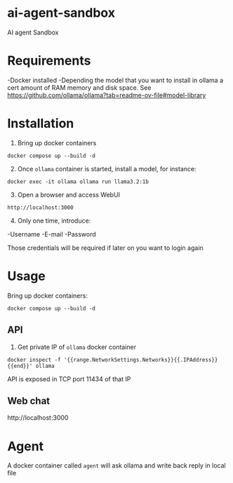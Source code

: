 # ai-agent-sandbox
AI agent Sandbox

# Requirements

-Docker installed
-Depending the model that you want to install in ollama a cert amount of RAM memory and disk space. See https://github.com/ollama/ollama?tab=readme-ov-file#model-library

# Installation

1. Bring up docker containers

```
docker compose up --build -d
```

2. Once `ollama` container is started, install a model, for instance:

```
docker exec -it ollama ollama run llama3.2:1b
```

3. Open a browser and access WebUI

```
http://localhost:3000
```

4. Only one time, introduce:

-Username
-E-mail
-Password

Those credentials will be required if later on you want to login again

# Usage

Bring up docker containers:

```
docker compose up --build -d
```

## API

1. Get private IP of `ollama` docker container

```
docker inspect -f '{{range.NetworkSettings.Networks}}{{.IPAddress}}{{end}}' ollama
```

API is exposed in TCP port 11434 of that IP

## Web chat

http://localhost:3000


# Agent

A docker container called `agent` will ask ollama and write back reply in local file
